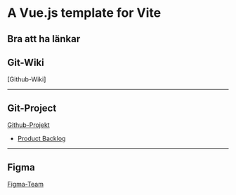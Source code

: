# A Vue.js template for Vite

## Bra att ha länkar

## Git-Wiki

[Github-Wiki]

---

## Git-Project

[Github-Projekt](https://github.com/ztipsamme/grupprojekt)

- [Product Backlog](https://github.com/ztipsamme/grupprojekt/wiki/Product-Backlog)

---

## Figma

[Figma-Team](https://www.figma.com/files/team/1208001423729620700/)
